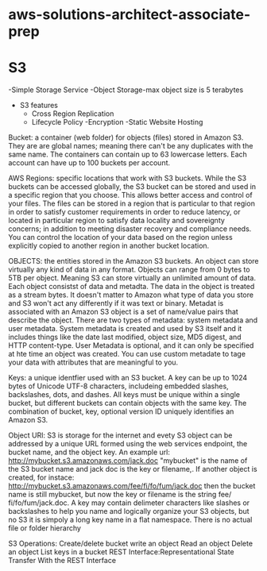 # aws-solutions-architect-associate-prep
# S3
-Simple Storage Service
-Object Storage-max object size is 5 terabytes
- S3 features
  - Cross Region Replication 
  - Lifecycle Policy
  -Encryption 
  -Static Website Hosting
  
Bucket: a container (web folder) for objects (files) stored in Amazon S3.  They are are global names; meaning there can't be any duplicates with the same name. The containers can contain up to 63 lowercase letters. Each account can have up to 100 buckets per account.

AWS Regions: specific locations that work with S3 buckets. While the S3 buckets can be accessed globally, the S3 bucket can be stored and used in a specific region that you choose. This allows better access and control of your files. The files can be stored in a region that is particular to that region in order to satisfy customer requirements in order to reduce latency, or located in particular region to satisfy data locality and sovereignty concerns; in addition to meeting disaster recovery and compliance needs. You can control the location of your data based on the region unless explicitly copied to another region in another bucket location. 

OBJECTS: the entities stored in the Amazon S3 buckets. An object can store virtually any kind of data in any format. Objects can range from 0 bytes to 5TB per object. Meaning S3 can store virtually an unlimited amount of data. Each object consistst of data and metadta. The data in the object is treated as a stream bytes. It doesn't matter to Amazon what type of data you store and S3 won't act any differently if it was text or binary.
Metadat is associated with an Amazon S3 object is a set of name/value pairs that describe the object. There are two types of metadata: system metadata and user metadata. System metadata is created and used by S3 itself and it includes things like the date last modified, object size, MD5 digest, and HTTP content-type. User Metadata is optional, and it can only be specified at hte time an object was created. You can use custom metadate to tage your data with attributes that are meaningful to you.

Keys: a unique identfier used with an S3 bucket. A key can be up to 1024 bytes of Unicode UTF-8 characters, includeing embedded slashes, backslashes, dots, and dashes. All keys must be unique within a single bucket, but different buckets can contain objects with the same key. The combination of bucket, key, optional version ID uniquely identifies an Amazon S3.

Object URl: S3 is storage for the internet and evety S3 object can be addressed by a unique URL formed using the web services endpoint, the bucket name, and the object key. An example url:
http://mybucket.s3.amazonaws.com/jack.doc
"mybucket" is the name of the S3 bucket name and jack doc is the key or filename,. If another object is created, for instace:
http://mybucket.s3.amazonaws.com/fee/fi/fo/fum/jack.doc
then the bucket name is still mybucket, but now the key or filename is the string fee/ fi/fo/fum/jack.doc. A key may contain delimeter characters like slashes or backslashes to help you name and logically organize your S3 objects, but no S3 it is simpoly a long key name in a flat namespace. There is no actual file or folder hierarchy

S3 Operations:
Create/delete bucket
write an object
Read an object
Delete an object
List keys in a bucket
REST Interface:Representational State Transfer 
With the REST Interface 
